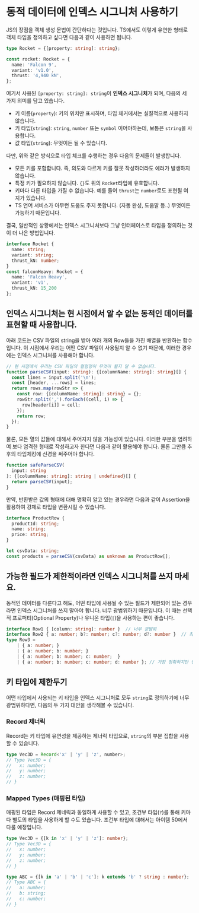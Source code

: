 # 동적 데이터에 인덱스 시그니처 사용하기

JS의 장점을 객체 생성 문법이 간단하다는 것입니다. TS에서도 이렇게 유연한 형태로 객체 타입을 정의하고 싶다면 다음과 같이 사용하면 됩니다.

```ts
type Rocket = {[property: string]: string};

const rocket: Rocket = {
  name: 'Falcon 9',
  variant: 'v1.0',
  thrust: '4,940 kN',
};
```

여기서 사용된 `[property: string]: string`이 <b>인덱스 시그니처</b>가 되며, 다음의 세 가지 의미를 담고 있습니다.

- 키 이름(`property`): 키의 위치만 표시하며, 타입 체커에서는 실질적으로 사용하지 않습니다.
- 키 타입(`string`): `string`, `number` 또는 `symbol` 이어야하는데, 보통은 `string`을 사용합니다.
- 값 타입(`string`): 무엇이든 될 수 있습니다.

다만, 위와 같은 방식으로 타입 체크를 수행하는 경우 다음의 문제들이 발생합니다.

- 모든 키를 포함합니다. 즉, 의도와 다르게 키를 잘못 작성하더라도 에러가 발생하지 않습니다.
- 특정 키가 필요하지 않습니다. `{}`도 위의 `Rocket`타입에 유효합니다.
- 키마다 다른 타입을 가질 수 없습니다. 예를 들어 `thrust`는 `number`로도 표현될 여지가 있습니다.
- TS 언어 서비스가 아무런 도움도 주지 못합니다. (자동 완성, 도움말 등..) 무엇이든 가능하기 때문입니다.

결국, 일반적인 상황에서는 인덱스 시그니처보다 그냥 인터페이스로 타입을 정의하는 것이 더 나은 방법입니다.

```ts
interface Rocket {
  name: string;
  variant: string;
  thrust_kN: number;
}
const falconHeavy: Rocket = {
  name: 'Falcon Heavy',
  variant: 'v1',
  thrust_kN: 15_200
};
```

## 인덱스 시그니처는 현 시점에서 알 수 없는 동적인 데이터를 표현할 때 사용합니다.

아래 코드는 CSV 파일의 string을 받아 여러 개의 Row들을 가진 배열을 반환하는 함수입니다. 이 시점에서 우리는 어떤 CSV 파일이 사용될지 알 수 없기 때문에, 이러한 경우에는 인덱스 시그니처를 사용해야 합니다.

```ts
// 현 시점에서 우리는 CSV 파일의 컬럼명이 무엇이 될지 알 수 없습니다.
function parseCSV(input: string): {[columnName: string]: string}[] {
  const lines = input.split('\n');
  const [header, ...rows] = lines;
  return rows.map(rowStr => {
    const row: {[columnName: string]: string} = {};
    rowStr.split(',').forEach((cell, i) => {
      row[header[i]] = cell;
    });
    return row;
  });
}
```

물론, 모든 열의 값들에 대해서 주어지지 않을 가능성이 있습니다. 이러한 부분을 염려하여 보다 엄격한 형태로 작성하고자 한다면 다음과 같이 활용해야 합니다. 물론 그만큼 추후의 타입체킹에 신경을 써주어야 합니다.

```ts
function safeParseCSV(
  input: string
): {[columnName: string]: string | undefined}[] {
  return parseCSV(input);
}
```

만약, 반환받은 값의 형태에 대해 명확히 알고 있는 경우라면 다음과 같이 Assertion을 활용하여 강제로 타입을 변환시킬 수 있습니다.

```ts
interface ProductRow {
  productId: string;
  name: string;
  price: string;
}

let csvData: string;
const products = parseCSV(csvData) as unknown as ProductRow[];
```

## 가능한 필드가 제한적이라면 인덱스 시그니처를 쓰지 마세요.

동적인 데이터를 다룬다고 해도, 어떤 타입에 사용될 수 있는 필드가 제한되어 있는 경우라면 인덱스 시그니처를 쓰지 말아야 합니다. 너무 광범위하기 때문입니다. 이 때는 선택적 프로퍼티(Optional Property)나 유니온 타입(`|`)을 사용하는 편이 좋습니다.

```ts
interface Row1 { [column: string]: number }  // 너무 광범위
interface Row2 { a: number; b?: number; c?: number; d?: number }  // 최선
type Row3 =
    | { a: number; }
    | { a: number; b: number; }
    | { a: number; b: number; c: number;  }
    | { a: number; b: number; c: number; d: number }; // 가장 정확하지만 번거로움
```

## 키 타입에 제한두기

어떤 타입에서 사용되는 키 타입을 인덱스 시그니처로 모두 `string`로 정의하기에 너무 광범위하다면, 다음의 두 가지 대안을 생각해볼 수 있습니다.

### Record 제너릭

Record는 키 타입에 유연성을 제공하는 제너릭 타입으로, `string`의 부분 집합을 사용할 수 있습니다.

```ts
type Vec3D = Record<'x' | 'y' | 'z', number>;
// Type Vec3D = {
//   x: number;
//   y: number;
//   z: number;
// }
```

### Mapped Types (매핑된 타입)

매핑된 타입은 Record 제네릭과 동일하게 사용할 수 있고, 조건부 타입(`?`)를 통해 키마다 별도의 타입을 사용하게 할 수도 있습니다. 조건부 타입에 대해서는 아이템 50에서 다룰 예정입니다.

```ts
type Vec3D = {[k in 'x' | 'y' | 'z']: number};
// Type Vec3D = {
//   x: number;
//   y: number;
//   z: number;
// }

type ABC = {[k in 'a' | 'b' | 'c']: k extends 'b' ? string : number};
// Type ABC = {
//   a: number;
//   b: string;
//   c: number;
// }
```
